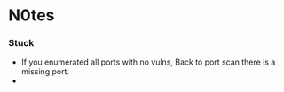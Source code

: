 # N0tes

### Stuck

- If you enumerated all ports with no vulns, Back to port scan there is a missing port.
- 

